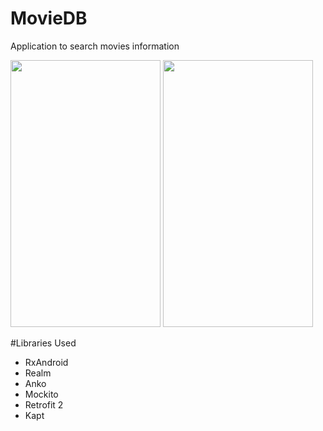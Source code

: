 # MovieDB
Application to search movies information

<img src="https://github.com/jufarangoma/CropBitmapFromShape/blob/master/Search.gif" width="240" height="427"/> <img src="https://github.com/jufarangoma/CropBitmapFromShape/blob/master/Collapsing.gif" width="240" height="427"/>

#Libraries Used
* RxAndroid
* Realm
* Anko
* Mockito
* Retrofit 2
* Kapt
